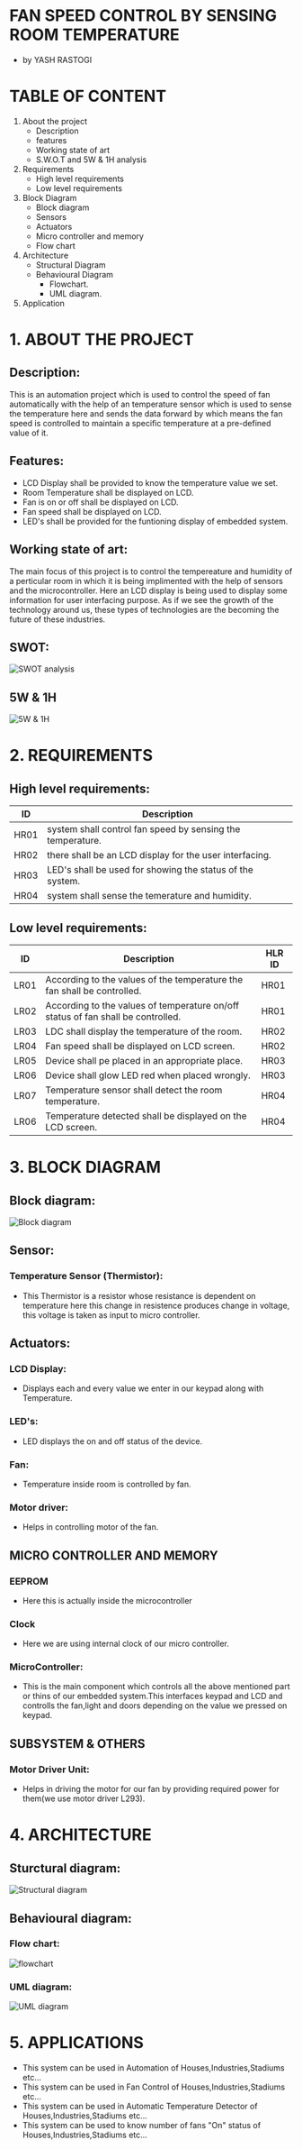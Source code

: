 # FAN SPEED CONTROL BY SENSING ROOM TEMPERATURE

  - by YASH RASTOGI

# TABLE OF CONTENT

1. About the project
   * Description
   * features
   * Working state of art
   * S.W.O.T and 5W & 1H analysis
2. Requirements
   * High level requirements
   * Low level requirements
3. Block Diagram 
   * Block diagram
   * Sensors
   * Actuators
   * Micro controller and memory
   * Flow chart
4. Architecture
   * Structural Diagram
   * Behavioural Diagram
     * Flowchart.
     * UML diagram.
5. Application

# 1. ABOUT THE PROJECT

   ## Description:
   
   This is an automation project which is used to control the speed of fan automatically with the help of an temperature sensor which is used to sense the temperature here and sends the data forward by which means the fan speed is controlled to maintain a specific temperature at a pre-defined value of it.

   ## Features:
   
   * LCD Display shall be provided to know the temperature value we set.
   * Room Temperature shall be displayed on LCD.
   * Fan is on or off shall be displayed on LCD.
   * Fan speed shall be displayed on LCD.
   * LED's shall be provided for the funtioning display of embedded system.
   
   ## Working state of art:
   
   The main focus of this project is to control the tempereature and humidity of a perticular room in which it is being implimented with the help of sensors and the microcontroller. Here an LCD display is being used to display some information for user interfacing purpose. As if we see the growth of the technology around us, these types of technologies are the becoming the future of these industries.
   
   ## SWOT:
   
   ![SWOT analysis](https://raw.githubusercontent.com/YR4851/M2-EmbSys/main/Project/1_Requirements/Screenshot%20(107).png)
   
   ## 5W & 1H
   
   ![5W & 1H](https://raw.githubusercontent.com/YR4851/M2-EmbSys/main/Project/1_Requirements/Screenshot%20(108).png)
   
# 2. REQUIREMENTS

  ## High level requirements:

  | ID | Description | 
  | ----- | ----- | 
  | HR01 | system shall control fan speed by sensing the temperature. |
  | HR02 | there shall be an LCD display for the user interfacing. |
  | HR03 | LED's shall be used for showing the status of the system. |
  | HR04 | system shall sense the temerature and humidity. |

  ## Low level requirements:


  | ID | Description | HLR ID |
  | ------ | --------- | ------ |
  | LR01 | According to the values of the temperature the fan shall be controlled. | HR01 |
  | LR02 | According to the values of temperature on/off status of fan shall be controlled. | HR01 |
  | LR03 | LDC shall display the temperature of the room. | HR02 |
  | LR04 | Fan speed shall be displayed on LCD screen. | HR02 |
  | LR05 | Device shall pe placed in an appropriate place. | HR03 |
  | LR06 | Device shall glow LED red when placed wrongly. | HR03 |
  | LR07 | Temperature sensor shall detect the room temperature. | HR04 |
  | LR06 | Temperature detected shall be displayed on the LCD screen. | HR04 |

# 3. BLOCK DIAGRAM

  ## Block diagram:
  
  ![Block diagram](https://raw.githubusercontent.com/YR4851/M2-EmbSys/main/Project/2_Architecture/Screenshot%20(110).png)
  
  ## Sensor: 
  
   ### Temperature Sensor (Thermistor):
   
   * This Thermistor is a resistor whose resistance is dependent on temperature here this change in resistence produces change in voltage, this voltage is taken as input to micro controller.
   
  ## Actuators:
  
   ### LCD Display:
   
   * Displays each and every value we enter in our keypad along with Temperature.
   
   ### LED's:
   
   * LED displays the on and off status of the device.
   
   ### Fan:
   
   * Temperature inside room is controlled by fan.
   
   ### Motor driver:
   
   * Helps in controlling motor of the fan.
   
  ## MICRO CONTROLLER AND MEMORY
  
   ### EEPROM
   
   * Here this is actually inside the microcontroller
   
   ### Clock
   
   * Here we are using internal clock of our micro controller.
   
   ### MicroController:
   
   * This is the main component which controls all the above mentioned part or thins of our embedded system.This interfaces keypad and LCD and controlls the fan,light and doors depending on the value we pressed on keypad.
   
  ## SUBSYSTEM & OTHERS
  
   ### Motor Driver Unit:
   
   * Helps in driving the motor for our fan by providing required power for them(we use motor driver L293).

# 4. ARCHITECTURE

  ## Sturctural diagram:
  
  ![Structural diagram]()
  
  ## Behavioural diagram:
   ### Flow chart:
  
  ![flowchart](https://raw.githubusercontent.com/YR4851/M2-EmbSys/main/Project/2_Architecture/Screenshot%20(109).png)
  
   ### UML diagram:
   
   ![UML diagram](https://raw.githubusercontent.com/YR4851/M2-EmbSys/main/Project/2_Architecture/Screenshot%20(111).png)
  
# 5. APPLICATIONS

* This system can be used in Automation of Houses,Industries,Stadiums etc...
* This system can be used in Fan Control of Houses,Industries,Stadiums etc...
* This system can be used in Automatic Temperature Detector of Houses,Industries,Stadiums etc...
* This system can be used to know number of fans "On" status of Houses,Industries,Stadiums etc...

